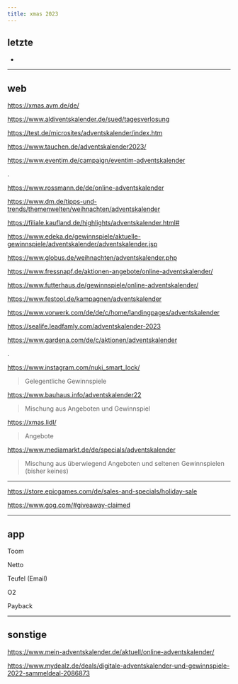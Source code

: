 ```yaml
---
title: xmas 2023
---
```

  
## letzte  
-
  
---  
## web 

https://xmas.avm.de/de/  

https://www.aldiventskalender.de/sued/tagesverlosung  

https://test.de/microsites/adventskalender/index.htm  

https://www.tauchen.de/adventskalender2023/  

https://www.eventim.de/campaign/eventim-adventskalender  

.

https://www.rossmann.de/de/online-adventskalender  
  
https://www.dm.de/tipps-und-trends/themenwelten/weihnachten/adventskalender  
  
https://filiale.kaufland.de/highlights/adventskalender.html#  

https://www.edeka.de/gewinnspiele/aktuelle-gewinnspiele/adventskalender/adventskalender.jsp  
  
https://www.globus.de/weihnachten/adventskalender.php  

https://www.fressnapf.de/aktionen-angebote/online-adventskalender/  

https://www.futterhaus.de/gewinnspiele/online-adventskalender/  

https://www.festool.de/kampagnen/adventskalender  

https://www.vorwerk.com/de/de/c/home/landingpages/adventskalender  

https://sealife.leadfamly.com/adventskalender-2023  
 
https://www.gardena.com/de/c/aktionen/adventskalender  

    
.  

  
https://www.instagram.com/nuki_smart_lock/
> Gelegentliche Gewinnspiele 
  
https://www.bauhaus.info/adventskalender22
> Mischung aus Angeboten und Gewinnspiel

https://xmas.lidl/
> Angebote
  
https://www.mediamarkt.de/de/specials/adventskalender
> Mischung aus überwiegend Angeboten und seltenen Gewinnspielen (bisher keines)
   
---
https://store.epicgames.com/de/sales-and-specials/holiday-sale  
 
https://www.gog.com/#giveaway-claimed
  
---
## app

Toom

Netto

Teufel (Email)

O2

Payback
  
---
## sonstige

https://www.mein-adventskalender.de/aktuell/online-adventskalender/

https://www.mydealz.de/deals/digitale-adventskalender-und-gewinnspiele-2022-sammeldeal-2086873
  
